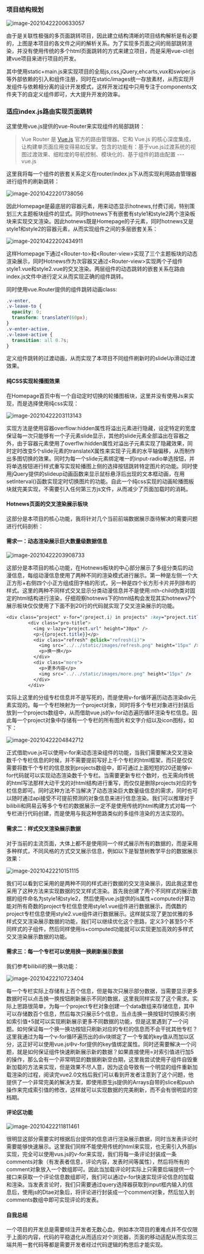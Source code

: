 ### **项目结构规划**

![image-20210422200633057](C:\Users\86159\AppData\Roaming\Typora\typora-user-images\image-20210422200633057.png)

由于是关联性极强的多页面跳转项目，因此建立结构清晰的项目结构解析是有必要的，上图是本项目的各文件之间的解析关系。为了实现多页面之间的局部跳转渲染，并没有使用传统的多个html页面跳转的方式来建立项目，而是采用vue-cli创建vue项目来进行项目的开发。

其中使用static+main.js来实现项目的全局js,css,jQuery,ehcarts,vux和swiper.js等外部依赖的引入和组件注册，同时在static/images统一存放素材，从而实现开发组件与依赖相分离的设计开发模式，这样开发过程中只用专注于components文件夹下的自定义组件即可，大大提升开发的效率。

### 适应index.js路由实现页面跳转

这里使用vue.js提供的vue-Router来实现组件的局部跳转：

> Vue Router 是 [Vue.js](http://cn.vuejs.org/) 官方的路由管理器。它和 Vue.js 的核心深度集成，让构建单页面应用变得易如反掌。包含的功能有：基于vue.js过渡系统的视图过渡效果、细粒度的导航控制、模块化的、基于组件的路由配置  ---vue.js

这里我将每一个组件的嵌套关系定义在router/index.js下从而实现利用路由管理器进行组件的刷新跳转：

![image-20210422201738056](C:\Users\86159\AppData\Roaming\Typora\typora-user-images\image-20210422201738056.png)

因此Homepage是最底层的容器元素，用来动态显示hotnews,付费订阅，特别策划三大主题板块组件的显式。同时hotnews下有嵌套有style1和style2两个渲染板块来实现交叉渲染。因此hotnews既是Homepage的子元素，同时hotnews又是style1和style2的容器元素，从而实现组件之间的多层嵌套关系：

![image-20210422202434911](C:\Users\86159\AppData\Roaming\Typora\typora-user-images\image-20210422202434911.png)

这样Homepage下通过\<Router-to\>和\<Router-view\>实现了三个主题板块的动态渲染展示，同时Hotnews作为次容器又通过\<Router-view\>实现两个子组件style1.vue和style2.vue的交叉渲染。两层组件的动态跳转的嵌套关系在路由index.js文件中进行定义从而实现正确的组件跳转。

同时使用vue.Router提供的组件跳转动画class:

```css
.v-enter,
.v-leave-to {
  opacity: 0;
  transform: translateY(60px);
}
.v-enter-active,
.v-leave-active {
  transition: all 0.7s;
}
```

定义组件跳转的过渡动画，从而实现了本项目不同组件刷新时的slideUp滑动过渡效果。

#### 纯CSS实现轮播图效果

在Homepage首页中有一个自动定时切换的轮播图板块，这里并没有使用Js来实现，而是选择使用纯css实现：

![image-20210422203113143](C:\Users\86159\AppData\Roaming\Typora\typora-user-images\image-20210422203113143.png)

实现方法是使用容器overflow:hidden属性将溢出元素进行隐藏，设定特定的宽度保证每一次只能够有一个子元素slide显示，其他的slide元素全部溢出在容器之外，由于容器元素使用了overflw:hidden属性对溢出子元素实现了隐藏效果，同时定时改变5个slide元素的translateX属性来实现子元素的水平轴偏移，从而制作出多图切换的效果。同时为每一个slide元素绑定唯一的input-radio单选按钮，并将单选按钮进行样式重写实现轮播图上侧的选择按钮跳转特定图片的功能。同时使用jQuery提供的slideup动画函数来显示鼠标悬浮后出现的文本框动画，在用setInterval()函数实现定时切换图片的功能。自此一个纯css实现的动画轮播图板块就完美实现，不需要引入任何第三方js文件，从而减少了页面加载时的消耗。

#### Hotnews页面的交叉渲染展示板块

这部分是本项目的核心功能，我将针对几个当前前端数据展示亟待解决的需要问题进行代码剖析：

#### 需求一：动态渲染展示巨大数量级数据信息

![image-20210422203908733](C:\Users\86159\AppData\Roaming\Typora\typora-user-images\image-20210422203908733.png)

这部分是本项目的核心功能，在Hotnews板块的中心部分展示了多组分类后的动漫信息，每组动漫信息使用了两种不同的渲染模式进行展示。第一种是左侧一个大正方形+右侧四个小正方组成田字格的形式，另一种是四个长方形卡片并列排布的样式。这里的两种不同样式交叉显示分类动漫信息并不是使用:nth-child伪类对固定的html结构进行渲染，仔细观察hotnews下的html结构会发现其实hotnews7个展示板块仅仅使用了下面不到20行的代码就实现了交叉渲染展示的功能。

```css
<div class="project" v-for="(project,i) in projects" :key="project.title">
        <div class="pro-title">
          <img v-lazy="project.url" height="30px" />
          <p>{{project.title}}</p>
          <div class="refresh" @click="refresh(i)">
            <img src="../../static/images/refresh.png" height="15px" />
            <p>换一换</p>
          </div>
          <div class="more">
            <p>更多内容</p>
            <img src="../../static/images/more.png" height="15px" />
          </div>
        </div>
```

实际上这里的分组专栏信息并不是写死的，而是使用v-for循环遍历动态渲染div元素实现的。每一个专栏映射为一个project对象，同时将多个专栏对象进行封装后放到一个projects数组中，从而借助vue.js的v-for动态遍历循环渲染专栏信息。因此每一个project对象中存储有一个专栏的所有图片和文字介绍以及icon图标，如下：

![image-20210422204842712](C:\Users\86159\AppData\Roaming\Typora\typora-user-images\image-20210422204842712.png)

正式借助vue.js可以使用v-for来动态渲染组件的功能，当我们需要解决交叉渲染数千个专栏信息的时候，并不需要提前写好上千个专栏的html框架，而只是仅仅需要将数千个专栏的信息放到projects数组中，即可通过上面短短的20还能够v-for代码就可以实现动态渲染数千个专栏。当需要更新专栏个数时，也无需向传统的html写法那样大动干戈的对html结构进行重写，而仅仅是删除projects对应的专栏信息即可。同时这种方法不当解决了动态渲染巨大数量级信息的需求，同时也可以随时通过api接受不可提前预测的对象信息来进行信息渲染。我们可以推理对于bilibili和网易云等多个专栏的数据展示一定不是使用传统的html构建方式对每一个专栏进行代码创建，而是使用与我这种思路类似的多组件渲染的方法实现的。

#### 需求二：样式交叉渲染展示数据

对于当前的主流页面，大体上都不是使用同一个样式展示所有的数据的，而是采用多种样式，不同风格的方式交叉展示信息，例如以下是智慧树教学平台的数据展示效果：

![image-20210422210151115](C:\Users\86159\AppData\Roaming\Typora\typora-user-images\image-20210422210151115.png)

我们可以看到它采用的是两种不同的样式进行数据的交叉渲染展示，因此我这里也采用了这种方法来实现数据的交叉样式渲染。首先我创建了两个不同样式的展示数据的组件命名为style1和style2，然后使用vue.js提供的is属性+computed计算功能对所有奇数的project专栏信息使用style1.vue组件进行数据展示，而偶数的project专栏信息使用style2.vue组件进行数据展示。这样就实现了更加优雅的多样式交叉渲染展示数据的功能，我们可以继续优化这个思路，定义3个甚至5个不同样式的子组件，然后同样使用is+computed功能就可以实现更加高效的多样式交叉渲染展示数据的功能。

#### 需求三：每一个专栏可以使用换一换刷新展示数据

我们参考bilibili的换一换功能：

![image-20210422210723404](C:\Users\86159\AppData\Roaming\Typora\typora-user-images\image-20210422210723404.png)

每一个专栏实际上存储有上百个信息，但是每次只展示部分数据，当需要显示更多数据时可以点击换一换按钮刷新展示不同的数据，这里我同样实现了这个需求。实际上思路很简单，为每一个project专栏对象创建一个data数组来存储信息，其中可以存储数百个信息，然后每次只展示5个信息，当点击换一换按钮时切换索引例如索引值+5就可以实现刷新展示更多不同数据的功能，但是这里遇到了一个问题。如何保证每一个换一换功按钮只刷新对应的专栏的信息而不会干扰其他专栏？这里我通过为每一个v-for循环遍历出的div块绑定了一个专属的key值从而加以区分，这正好可以使用vue.js中v-for提供的key值绑定属性。同时还需要解决一个问题，就是如何保证组件快速刷新展示新的数据？如果直接使用=对索引值进行加5的操作，那么会有一个非常明显的数据刷新空白期，这里我尝试使用子组件自毁重新加载的方法来实现，但是效果不尽人意，因为这会导致有一个明显的组件重新加载渲染的过程，阅读完vue2.0文档后我们可以看到开发者注意到了这个问题，他提供了一个非常完美的解决方案，即使用原生js提供的Arrays自带的slice和push操作来完成索引值的修改，这样就可以实现数据的完美刷新，而不会有很明显的空档期。

#### 评论区功能

![image-20210422211811461](C:\Users\86159\AppData\Roaming\Typora\typora-user-images\image-20210422211811461.png)

很明显这部分需要实时根据后台提供的信息进行渲染展示数据，同时当发表评论时需要能够快速展示。这里我们同样不能使用传统的html来实现，也无需引入外部js实现，完全可以使用vus.js的v-for来实现，我们将每一条评论封装成一条comments对象（有发表者信息，评论内容，发表时间等属性），然后将所有的comment对象放入一个数组即可。因此当加载评论时实际上只需要后端提供一个接口来获取一个评论信息数组即可，我们可以通过v-for快速实现评论信息的加载和渲染。当发表言论时，我们只需要通过query选择器获取到input框内输入的信息后，使用js的Dtae对象后，将评论进行封装成一个comment对象，然后加入到comments数组中即可实现评论的发表。

#### 自我总结

一个项目的开发总是需要倾注开发者无数心血，例如本次项目的重难点并不仅仅限于上面的内容，代码的平稳退化从而适应对个浏览器，页面的移动适配从而实现三端共用一套代码等都是需要开发者经过代码逻辑的构思后才能实现。